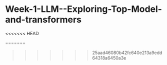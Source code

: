 # Week-1-LLM--Exploring-Top-Model-and-transformers

<<<<<<< HEAD

=======
>>>>>>> 25aad46080b42fc640e213a9edd64318a6450a3e
